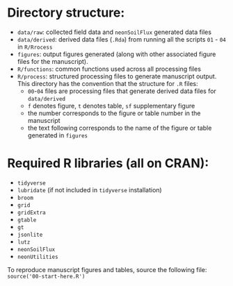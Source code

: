# Directory structure:

-   `data/raw`: collected field data and `neonSoilFlux` generated data files
-   `data/derived`: derived data files (`.Rda`) from running all the scripts `01` - `04` in `R/Rrocess`
-   `figures`: output figures generated (along with other associated figure files for the manuscript).
-   `R/functions`: common functions used across all processing files
-   `R/process`: structured processing files to generate manuscript output. This directory has the convention that the structure for `.R` files:
    -   `00`-`04` files are processing files that generate derived data files for `data/derived`
    -   `f` denotes figure, `t` denotes table, `sf` supplementary figure
    -   the number corresponds to the figure or table number in the manuscript
    -   the text following corresponds to the name of the figure or table generated in `figures`

# Required R libraries (all on CRAN):

-   `tidyverse`
-   `lubridate` (if not included in `tidyverse` installation)
-   `broom`
-   `grid`
-   `gridExtra`
-   `gtable`
-   `gt`
-   `jsonlite`
-   `lutz`
-   `neonSoilFlux`
-   `neonUtilities`

To reproduce manuscript figures and tables, source the following file: `source('00-start-here.R')`
